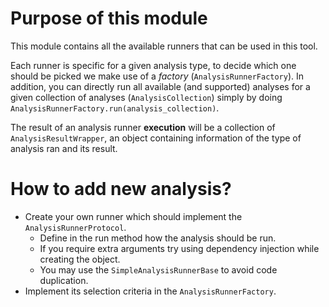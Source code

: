 # Purpose of this module

This module contains all the available runners that can be used in this tool.

Each runner is specific for a given analysis type, to decide which one should be picked we make use of a _factory_ (`AnalysisRunnerFactory`). In addition, you can directly run all available (and supported) analyses for a given collection of analyses (`AnalysisCollection`) simply by doing `AnalysisRunnerFactory.run(analysis_collection)`.

The result of an analysis runner __execution__ will be a collection of `AnalysisResultWrapper`, an object containing information of the type of analysis ran and its result.

# How to add new analysis?
* Create your own runner which should implement the `AnalysisRunnerProtocol`.
    * Define in the run method how the analysis should be run.
    * If you require extra arguments try using dependency injection while creating the object.
    * You may use the `SimpleAnalysisRunnerBase` to avoid code duplication.
* Implement its selection criteria in the `AnalysisRunnerFactory`.